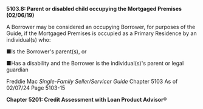 **5103.8: Parent or disabled child occupying the Mortgaged Premises
(02/06/19)**

A Borrower may be considered an occupying Borrower, for purposes of the
Guide, if the Mortgaged Premises is occupied as a Primary Residence by
an individual(s) who:

■Is the Borrower's parent(s), or

■Has a disability and the Borrower is the individual(s)'s parent or
legal guardian

Freddie Mac *Single-Family Seller/Servicer Guide* Chapter 5103 As of
02/07/24 Page 5103-15

**Chapter 5201: Credit Assessment with Loan Product Advisor®**